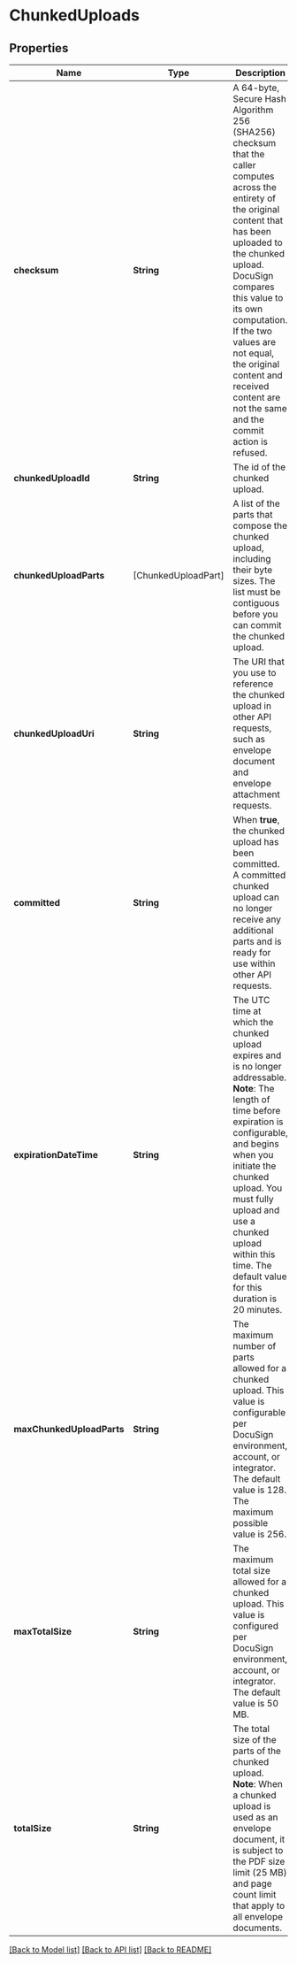 # ChunkedUploads

## Properties
Name | Type | Description | Notes
------------ | ------------- | ------------- | -------------
**checksum** | **String** | A 64-byte, Secure Hash Algorithm 256 (SHA256) checksum that the caller computes across the entirety of the original content that has been uploaded to the chunked upload. DocuSign compares this value to its own computation. If the two values are not equal, the original content and received content are not the same and the commit action is refused. | [optional] 
**chunkedUploadId** | **String** | The id of the chunked upload.  | [optional] 
**chunkedUploadParts** | [ChunkedUploadPart] | A list of the parts that compose the chunked upload, including their byte sizes. The list must be contiguous before you can commit the chunked upload. | [optional] 
**chunkedUploadUri** | **String** | The URI that you use to reference the chunked upload in other API requests, such as envelope document and envelope attachment requests.  | [optional] 
**committed** | **String** | When **true**, the chunked upload has been committed. A committed chunked upload can no longer receive any additional parts and is ready for use within other API requests.  | [optional] 
**expirationDateTime** | **String** | The UTC time at which the chunked upload expires and is no longer addressable.   **Note**: The length of time before expiration is configurable, and begins when you initiate the chunked upload. You must fully upload and use a chunked upload within this time. The default value for this duration is 20 minutes. | [optional] 
**maxChunkedUploadParts** | **String** | The maximum number of parts allowed for a chunked upload. This value is configurable per DocuSign environment, account, or integrator. The default value is 128. The maximum possible value is 256.    | [optional] 
**maxTotalSize** | **String** | The maximum total size allowed for a chunked upload. This value is configured per DocuSign environment, account, or integrator. The default value is 50 MB. | [optional] 
**totalSize** | **String** | The total size of the parts of the chunked upload.  **Note**: When a chunked upload is used as an envelope document, it is subject to the PDF size limit (25 MB) and page count limit that apply to all envelope documents. | [optional] 

[[Back to Model list]](../README.md#documentation-for-models) [[Back to API list]](../README.md#documentation-for-api-endpoints) [[Back to README]](../README.md)


